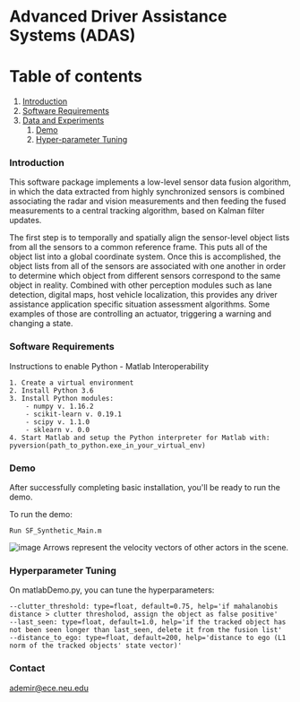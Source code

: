 # Advanced Driver Assistance Systems (ADAS)

# Table of contents
1. [Introduction](#introduction)
2. [Software Requirements](#paragraph1)
3. [Data and Experiments](#paragraph2)
    1. [Demo](#subparagraph2)
    1. [Hyper-parameter Tuning](#subparagraph2)
    
### Introduction
This software package implements a low-level sensor data fusion algorithm, in which the data extracted from highly synchronized sensors is combined associating the radar and vision measurements and then feeding the fused measurements to a central tracking algorithm, based on Kalman filter updates. 

The first step is to temporally and spatially align the sensor-level object lists from all the sensors to a common reference frame. This puts all of the object list into a global coordinate system. Once this is accomplished, the object lists from all of the sensors are associated with one another in order to determine which object from different sensors correspond to the same object in reality. Combined with other perception modules such as lane detection, digital maps, host vehicle localization, this provides any driver assistance application specific situation assessment algorithms. Some examples of those are controlling an actuator, triggering a warning and changing a state.

### Software Requirements

Instructions to enable Python - Matlab Interoperability
```
1. Create a virtual environment
2. Install Python 3.6
3. Install Python modules:
    - numpy v. 1.16.2
    - scikit-learn v. 0.19.1
    - scipy v. 1.1.0
    - sklearn v. 0.0
4. Start Matlab and setup the Python interpreter for Matlab with: pyversion(path_to_python.exe_in_your_virtual_env)
```

### Demo
After successfully completing basic installation, you'll be ready to run the demo.

To run the demo:
```
Run SF_Synthetic_Main.m
```
![image](https://user-images.githubusercontent.com/43050657/57249662-88018000-7013-11e9-9cec-35bf6d646bab.png)
Arrows represent the velocity vectors of other actors in the scene.

### Hyperparameter Tuning
On matlabDemo.py, you can tune the hyperparameters:
```
--clutter_threshold: type=float, default=0.75, help='if mahalanobis distance > clutter thresholod, assign the object as false positive'
--last_seen: type=float, default=1.0, help='if the tracked object has not been seen longer than last_seen, delete it from the fusion list'
--distance_to_ego: type=float, default=200, help='distance to ego (L1 norm of the tracked objects' state vector)'
```

### Contact
ademir@ece.neu.edu
